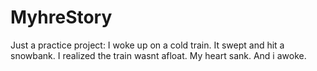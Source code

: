 # MyhreStory
Just a practice project:
I woke up on a cold train. 
It swept and hit a snowbank.
I realized the train wasnt afloat.
My heart sank.
And i awoke.
